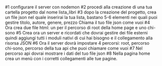 #1 configurare il server con nodemon
#2 procedi alla creazione di una tua cartella progetto dal nome lista_libri
#3 dopo la creazione del progetto, crea un file json nel quale inserirai la tua lista, bastano 5-6 elementi nei quali puoi gestire titolo, autore, genere, prezzo Chiama il tuo file json come vuoi
#4 Ora crea due file html: un per il percorso di root della home page e uno chi-sono
#5 Crea ora un server e ricordati che dovrai gestire dei file esterni quindi aggiungi tutti i moduli nativi di cui hai bisogno e il collegamento alla risorsa JSON
#6 Ora il server dovrà impostare 4 percorsi: root, percorso chi-sono, percorso della tua api che puoi chiamare come vuoi
#7 Nel percorso api dovrai mostrare i dati del tuo file json
#8 Nella pagina home crea un menù con i corretti collegamenti alle tue pagine.